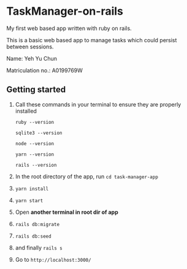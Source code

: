 # TaskManager-on-rails

My first web based app written with ruby on rails.

This is a basic web based app to manage tasks which could persist between sessions.

Name: Yeh Yu Chun

Matriculation no.: A0199769W


## Getting started

1. Call these commands in your terminal to ensure they are properly installed

      `ruby --version`

      `sqlite3 --version`

      `node --version`

      `yarn --version`

      `rails --version`

1. In the root directory of the app, run `cd task-manager-app`
1. `yarn install`
1. `yarn start`

1. Open **another terminal in root dir of app**
1. `rails db:migrate`
1. `rails db:seed` 
1. and finally `rails s`

1. Go to `http://localhost:3000/`
